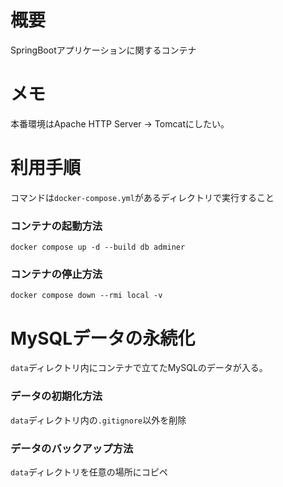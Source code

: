 # 概要
SpringBootアプリケーションに関するコンテナ

# メモ
本番環境はApache HTTP Server -> Tomcatにしたい。<br>

# 利用手順
コマンドは`docker-compose.yml`があるディレクトリで実行すること<br>

### コンテナの起動方法
```
docker compose up -d --build db adminer
```

### コンテナの停止方法
```
docker compose down --rmi local -v
```

# MySQLデータの永続化
`data`ディレクトリ内にコンテナで立てたMySQLのデータが入る。<br>

### データの初期化方法
`data`ディレクトリ内の`.gitignore`以外を削除

### データのバックアップ方法
`data`ディレクトリを任意の場所にコピペ
